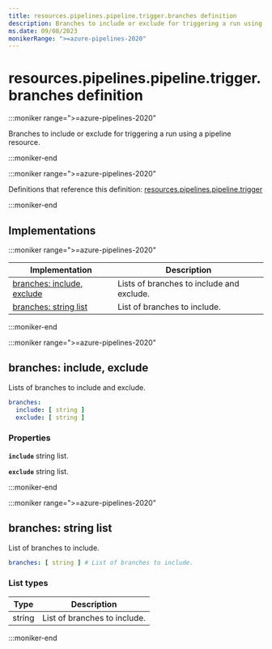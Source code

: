```yaml
---
title: resources.pipelines.pipeline.trigger.branches definition
description: Branches to include or exclude for triggering a run using a pipeline resource.
ms.date: 09/08/2023
monikerRange: ">=azure-pipelines-2020"
---
```


# resources.pipelines.pipeline.trigger.branches definition

<!-- :::description::: -->
:::moniker range=">=azure-pipelines-2020"

<!-- :::editable-content name="description"::: -->
Branches to include or exclude for triggering a run using a pipeline resource.
<!-- :::editable-content-end::: -->

:::moniker-end
<!-- :::description-end::: -->

<!-- :::parents::: -->
:::moniker range=">=azure-pipelines-2020"

Definitions that reference this definition: [resources.pipelines.pipeline.trigger](resources-pipelines-pipeline-trigger.md)

:::moniker-end
<!-- :::parents-end::: -->

## Implementations

<!-- :::implementations-list::: -->
:::moniker range=">=azure-pipelines-2020"

| Implementation | Description |
|---|---|
| [branches: include, exclude](#branchesobjectproperties) | Lists of branches to include and exclude. |
| [branches: string list](#branchesstringlist) | List of branches to include. |

:::moniker-end
<!-- :::implementations-list-end::: -->

<!-- :::remarks::: -->
<!-- :::editable-content name="remarks"::: -->
<!-- :::editable-content-end::: -->
<!-- :::remarks-end::: -->

<!-- :::examples::: -->
<!-- :::editable-content name="examples"::: -->
<!-- :::editable-content-end::: -->
<!-- :::examples-end::: -->

<!-- :::implementations::: -->
<!-- :::implementation-item name="branches: object properties"::: -->
<a name="branchesobjectproperties"></a>
<!-- :::objectAnyOf::: -->
:::moniker range=">=azure-pipelines-2020"

<!-- :::implementation-signature::: -->
## branches: include, exclude
<!-- :::implementation-signature-end::: -->

<!-- :::implementation-description::: -->
<!-- :::editable-content name="description"::: -->
Lists of branches to include and exclude.
<!-- :::editable-content-end::: -->
<!-- :::implementation-description-end::: -->

<!-- :::implementation-syntax::: -->
```yaml
branches:
  include: [ string ]
  exclude: [ string ]
```
<!-- :::implementation-syntax-end::: -->

<!-- :::implementation-properties::: -->
### Properties

<!-- :::item name="include"::: -->
**`include`** string list.<br><!-- :::editable-content name="propDescription"::: -->
<!-- :::editable-content-end::: -->
<!-- :::item-end::: -->
<!-- :::item name="exclude"::: -->
**`exclude`** string list.<br><!-- :::editable-content name="propDescription"::: -->
<!-- :::editable-content-end::: -->
<!-- :::item-end::: -->
<!-- :::implementation-properties-end::: -->

:::moniker-end
<!-- :::objectAnyOf-end::: -->

<!-- :::remarks::: -->
<!-- :::editable-content name="remarks"::: -->
<!-- :::editable-content-end::: -->
<!-- :::remarks-end::: -->

<!-- :::examples::: -->
<!-- :::editable-content name="examples"::: -->
<!-- :::editable-content-end::: -->
<!-- :::examples-end::: -->
<!-- :::implementation-item-end::: -->
<!-- :::implementation-item name="branches: string list"::: -->
<a name="branchesstringlist"></a>
<!-- :::arrayAnyOf::: -->
:::moniker range=">=azure-pipelines-2020"

<!-- :::implementation-signature::: -->
## branches: string list
<!-- :::implementation-signature-end::: -->

<!-- :::implementation-description::: -->
<!-- :::editable-content name="description"::: -->
List of branches to include.
<!-- :::editable-content-end::: -->
<!-- :::implementation-description-end::: -->

<!-- :::implementation-syntax::: -->
```yaml
branches: [ string ] # List of branches to include.
```
<!-- :::implementation-syntax-end::: -->

### List types

<!-- :::implementation-list-types::: -->
| Type | Description |
|---|---|
| string | List of branches to include. |
<!-- :::implementation-list-types-end::: -->

:::moniker-end
<!-- :::arrayAnyOf-end::: -->

<!-- :::remarks::: -->
<!-- :::editable-content name="remarks"::: -->
<!-- :::editable-content-end::: -->
<!-- :::remarks-end::: -->

<!-- :::examples::: -->
<!-- :::editable-content name="examples"::: -->
<!-- :::editable-content-end::: -->
<!-- :::examples-end::: -->
<!-- :::implementation-item-end::: -->
<!-- :::implementations-end::: -->

<!-- :::see-also::: -->
<!-- :::editable-content name="seeAlso"::: -->
<!-- :::editable-content-end::: -->
<!-- :::see-also-end::: -->
